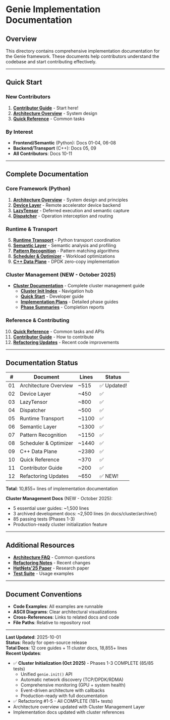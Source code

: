 # Genie Implementation Documentation

## Overview

This directory contains comprehensive implementation documentation for the Genie framework. These documents help contributors understand the codebase and start contributing effectively.

---

## Quick Start

### New Contributors
1. **[Contributor Guide](11-contributor-guide.md)** - Start here!
2. **[Architecture Overview](01-architecture-overview.md)** - System design  
3. **[Quick Reference](10-quick-reference.md)** - Common tasks

### By Interest
- **Frontend/Semantic** (Python): Docs 01-04, 06-08
- **Backend/Transport** (C++): Docs 05, 09
- **All Contributors**: Docs 10-11

---

## Complete Documentation

### Core Framework (Python)
1. **[Architecture Overview](01-architecture-overview.md)** - System design and principles
2. **[Device Layer](02-device-layer.md)** - Remote accelerator device backend
3. **[LazyTensor](03-lazy-tensor.md)** - Deferred execution and semantic capture
4. **[Dispatcher](04-dispatcher.md)** - Operation interception and routing

### Runtime & Transport
5. **[Runtime Transport](05-runtime-transport.md)** - Python transport coordination
6. **[Semantic Layer](06-semantic-layer.md)** - Semantic analysis and profiling
7. **[Pattern Recognition](07-pattern-recognition.md)** - Pattern matching algorithms
8. **[Scheduler & Optimizer](08-scheduler-optimizer.md)** - Workload optimizations
9. **[C++ Data Plane](09-data-plane-cpp.md)** - DPDK zero-copy implementation

### Cluster Management (NEW - October 2025)
- **[Cluster Documentation](../../cluster/)** - Complete cluster management guide
  - **[Cluster Init Index](../../cluster/CLUSTER_INIT_INDEX.md)** - Navigation hub
  - **[Quick Start](../../cluster/CLUSTER_INIT_QUICK_START.md)** - Developer guide
  - **[Implementation Plans](../../cluster/)** - Detailed phase guides
  - **[Phase Summaries](../../cluster/)** - Completion reports

### Reference & Contributing
10. **[Quick Reference](10-quick-reference.md)** - Common tasks and APIs
11. **[Contributor Guide](11-contributor-guide.md)** - How to contribute
12. **[Refactoring Updates](12-refactoring-updates.md)** - Recent code improvements

---

## Documentation Status

| # | Document | Lines | Status |
|---|----------|-------|--------|
| 01 | Architecture Overview | ~515 | ✅ Updated! |
| 02 | Device Layer | ~450 | ✅ |
| 03 | LazyTensor | ~800 | ✅ |
| 04 | Dispatcher | ~500 | ✅ |
| 05 | Runtime Transport | ~1100 | ✅ |
| 06 | Semantic Layer | ~1300 | ✅ |
| 07 | Pattern Recognition | ~1150 | ✅ |
| 08 | Scheduler & Optimizer | ~1440 | ✅ |
| 09 | C++ Data Plane | ~2380 | ✅ |
| 10 | Quick Reference | ~370 | ✅ |
| 11 | Contributor Guide | ~200 | ✅ |
| 12 | Refactoring Updates | ~650 | ✅ NEW! |

**Total**: 10,855+ lines of implementation documentation

**Cluster Management Docs** (NEW - October 2025):
- 5 essential user guides: ~1,500 lines
- 3 archived development docs: ~2,500 lines (in docs/cluster/archive/)
- 85 passing tests (Phases 1-3)
- Production-ready cluster initialization feature

---

## Additional Resources

- **[Architecture FAQ](../ARCHITECTURE_FAQ.md)** - Common questions
- **[Refactoring Notes](../../REFACTORING_NOTES.md)** - Recent changes
- **[HotNets'25 Paper](../../.kiro/HotNets25.tex)** - Research paper
- **[Test Suite](../../tests/)** - Usage examples

---

## Document Conventions

- **Code Examples**: All examples are runnable
- **ASCII Diagrams**: Clear architectural visualizations  
- **Cross-References**: Links to related docs and code
- **File Paths**: Relative to repository root

---

**Last Updated**: 2025-10-01  
**Status**: Ready for open-source release  
**Total Docs**: 12 core guides + 11 cluster docs, 18,855+ lines  
**Recent Updates**: 
- ✅ **Cluster Initialization (Oct 2025)** - Phases 1-3 COMPLETE (85/85 tests)
  - Unified `genie.init()` API
  - Automatic network discovery (TCP/DPDK/RDMA)
  - Comprehensive monitoring (GPU + system health)
  - Event-driven architecture with callbacks
  - Production-ready with full documentation
- ✅ Refactoring #1-5 - All COMPLETE (181+ tests)
- Architecture overview updated with Cluster Management Layer
- Implementation docs updated with cluster references